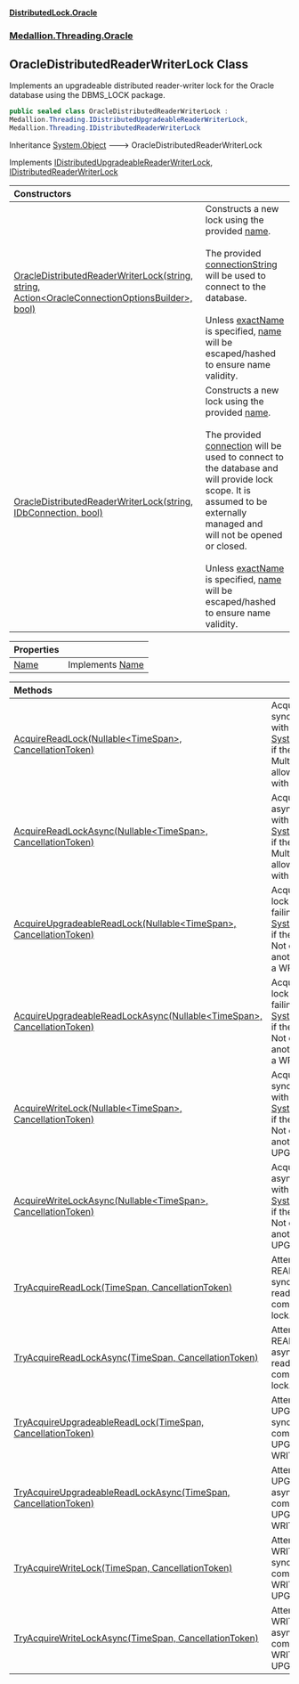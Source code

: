 #### [DistributedLock.Oracle](README.md 'README')
### [Medallion.Threading.Oracle](Medallion.Threading.Oracle.md 'Medallion.Threading.Oracle')

## OracleDistributedReaderWriterLock Class

Implements an upgradeable distributed reader-writer lock for the Oracle database using the DBMS_LOCK package.

```csharp
public sealed class OracleDistributedReaderWriterLock :
Medallion.Threading.IDistributedUpgradeableReaderWriterLock,
Medallion.Threading.IDistributedReaderWriterLock
```

Inheritance [System.Object](https://docs.microsoft.com/en-us/dotnet/api/System.Object 'System.Object') &#129106; OracleDistributedReaderWriterLock

Implements [IDistributedUpgradeableReaderWriterLock](https://github.com/madelson/DistributedLock/tree/default-documentation/docs/api/DistributedLock.Core/IDistributedUpgradeableReaderWriterLock.md 'Medallion.Threading.IDistributedUpgradeableReaderWriterLock'), [IDistributedReaderWriterLock](https://github.com/madelson/DistributedLock/tree/default-documentation/docs/api/DistributedLock.Core/IDistributedReaderWriterLock.md 'Medallion.Threading.IDistributedReaderWriterLock')

| Constructors | |
| :--- | :--- |
| [OracleDistributedReaderWriterLock(string, string, Action&lt;OracleConnectionOptionsBuilder&gt;, bool)](OracleDistributedReaderWriterLock..ctor.8lBF247l20W+SBlWEwdqmQ.md 'Medallion.Threading.Oracle.OracleDistributedReaderWriterLock.OracleDistributedReaderWriterLock(string, string, System.Action<Medallion.Threading.Oracle.OracleConnectionOptionsBuilder>, bool)') | Constructs a new lock using the provided [name](OracleDistributedReaderWriterLock..ctor.8lBF247l20W+SBlWEwdqmQ.md#Medallion.Threading.Oracle.OracleDistributedReaderWriterLock.OracleDistributedReaderWriterLock(string,string,System.Action_Medallion.Threading.Oracle.OracleConnectionOptionsBuilder_,bool).name 'Medallion.Threading.Oracle.OracleDistributedReaderWriterLock.OracleDistributedReaderWriterLock(string, string, System.Action<Medallion.Threading.Oracle.OracleConnectionOptionsBuilder>, bool).name'). <br/><br/>The provided [connectionString](OracleDistributedReaderWriterLock..ctor.8lBF247l20W+SBlWEwdqmQ.md#Medallion.Threading.Oracle.OracleDistributedReaderWriterLock.OracleDistributedReaderWriterLock(string,string,System.Action_Medallion.Threading.Oracle.OracleConnectionOptionsBuilder_,bool).connectionString 'Medallion.Threading.Oracle.OracleDistributedReaderWriterLock.OracleDistributedReaderWriterLock(string, string, System.Action<Medallion.Threading.Oracle.OracleConnectionOptionsBuilder>, bool).connectionString') will be used to connect to the database.<br/><br/>Unless [exactName](OracleDistributedReaderWriterLock..ctor.8lBF247l20W+SBlWEwdqmQ.md#Medallion.Threading.Oracle.OracleDistributedReaderWriterLock.OracleDistributedReaderWriterLock(string,string,System.Action_Medallion.Threading.Oracle.OracleConnectionOptionsBuilder_,bool).exactName 'Medallion.Threading.Oracle.OracleDistributedReaderWriterLock.OracleDistributedReaderWriterLock(string, string, System.Action<Medallion.Threading.Oracle.OracleConnectionOptionsBuilder>, bool).exactName') is specified, [name](OracleDistributedReaderWriterLock..ctor.8lBF247l20W+SBlWEwdqmQ.md#Medallion.Threading.Oracle.OracleDistributedReaderWriterLock.OracleDistributedReaderWriterLock(string,string,System.Action_Medallion.Threading.Oracle.OracleConnectionOptionsBuilder_,bool).name 'Medallion.Threading.Oracle.OracleDistributedReaderWriterLock.OracleDistributedReaderWriterLock(string, string, System.Action<Medallion.Threading.Oracle.OracleConnectionOptionsBuilder>, bool).name') will be escaped/hashed to ensure name validity. |
| [OracleDistributedReaderWriterLock(string, IDbConnection, bool)](OracleDistributedReaderWriterLock..ctor.JHJcHUumz9o6mcMVD9M0SQ.md 'Medallion.Threading.Oracle.OracleDistributedReaderWriterLock.OracleDistributedReaderWriterLock(string, System.Data.IDbConnection, bool)') | Constructs a new lock using the provided [name](OracleDistributedReaderWriterLock..ctor.JHJcHUumz9o6mcMVD9M0SQ.md#Medallion.Threading.Oracle.OracleDistributedReaderWriterLock.OracleDistributedReaderWriterLock(string,System.Data.IDbConnection,bool).name 'Medallion.Threading.Oracle.OracleDistributedReaderWriterLock.OracleDistributedReaderWriterLock(string, System.Data.IDbConnection, bool).name').<br/><br/>The provided [connection](OracleDistributedReaderWriterLock..ctor.JHJcHUumz9o6mcMVD9M0SQ.md#Medallion.Threading.Oracle.OracleDistributedReaderWriterLock.OracleDistributedReaderWriterLock(string,System.Data.IDbConnection,bool).connection 'Medallion.Threading.Oracle.OracleDistributedReaderWriterLock.OracleDistributedReaderWriterLock(string, System.Data.IDbConnection, bool).connection') will be used to connect to the database and will provide lock scope. It is assumed to be externally managed and<br/>will not be opened or closed.<br/><br/>Unless [exactName](OracleDistributedReaderWriterLock..ctor.JHJcHUumz9o6mcMVD9M0SQ.md#Medallion.Threading.Oracle.OracleDistributedReaderWriterLock.OracleDistributedReaderWriterLock(string,System.Data.IDbConnection,bool).exactName 'Medallion.Threading.Oracle.OracleDistributedReaderWriterLock.OracleDistributedReaderWriterLock(string, System.Data.IDbConnection, bool).exactName') is specified, [name](OracleDistributedReaderWriterLock..ctor.JHJcHUumz9o6mcMVD9M0SQ.md#Medallion.Threading.Oracle.OracleDistributedReaderWriterLock.OracleDistributedReaderWriterLock(string,System.Data.IDbConnection,bool).name 'Medallion.Threading.Oracle.OracleDistributedReaderWriterLock.OracleDistributedReaderWriterLock(string, System.Data.IDbConnection, bool).name') will be escaped/hashed to ensure name validity. |

| Properties | |
| :--- | :--- |
| [Name](OracleDistributedReaderWriterLock.Name.md 'Medallion.Threading.Oracle.OracleDistributedReaderWriterLock.Name') | Implements [Name](https://github.com/madelson/DistributedLock/tree/default-documentation/docs/api/DistributedLock.Core/IDistributedLock.Name.md 'Medallion.Threading.IDistributedLock.Name') |

| Methods | |
| :--- | :--- |
| [AcquireReadLock(Nullable&lt;TimeSpan&gt;, CancellationToken)](OracleDistributedReaderWriterLock.AcquireReadLock.i+1DmU9e9egRXs1g6b3Gpw.md 'Medallion.Threading.Oracle.OracleDistributedReaderWriterLock.AcquireReadLock(System.Nullable<System.TimeSpan>, System.Threading.CancellationToken)') | Acquires a READ lock synchronously, failing with [System.TimeoutException](https://docs.microsoft.com/en-us/dotnet/api/System.TimeoutException 'System.TimeoutException') if the attempt times out. Multiple readers are allowed. Not compatible with a WRITE lock. Usage: |
| [AcquireReadLockAsync(Nullable&lt;TimeSpan&gt;, CancellationToken)](OracleDistributedReaderWriterLock.AcquireReadLockAsync.cHH807x/OmDfG5O0jJHDbg.md 'Medallion.Threading.Oracle.OracleDistributedReaderWriterLock.AcquireReadLockAsync(System.Nullable<System.TimeSpan>, System.Threading.CancellationToken)') | Acquires a READ lock asynchronously, failing with [System.TimeoutException](https://docs.microsoft.com/en-us/dotnet/api/System.TimeoutException 'System.TimeoutException') if the attempt times out. Multiple readers are allowed. Not compatible with a WRITE lock. Usage: |
| [AcquireUpgradeableReadLock(Nullable&lt;TimeSpan&gt;, CancellationToken)](OracleDistributedReaderWriterLock.AcquireUpgradeableReadLock.R7oQaBTKIoxOXrOAlSXjVw.md 'Medallion.Threading.Oracle.OracleDistributedReaderWriterLock.AcquireUpgradeableReadLock(System.Nullable<System.TimeSpan>, System.Threading.CancellationToken)') | Acquires an UPGRADE lock synchronously, failing with [System.TimeoutException](https://docs.microsoft.com/en-us/dotnet/api/System.TimeoutException 'System.TimeoutException') if the attempt times out. Not compatible with another UPGRADE lock or a WRITE lock. Usage: |
| [AcquireUpgradeableReadLockAsync(Nullable&lt;TimeSpan&gt;, CancellationToken)](OracleDistributedReaderWriterLock.AcquireUpgradeableReadLockAsync.ResKtbEYMnwtBr+1n8rCVA.md 'Medallion.Threading.Oracle.OracleDistributedReaderWriterLock.AcquireUpgradeableReadLockAsync(System.Nullable<System.TimeSpan>, System.Threading.CancellationToken)') | Acquires an UPGRADE lock asynchronously, failing with [System.TimeoutException](https://docs.microsoft.com/en-us/dotnet/api/System.TimeoutException 'System.TimeoutException') if the attempt times out. Not compatible with another UPGRADE lock or a WRITE lock. Usage: |
| [AcquireWriteLock(Nullable&lt;TimeSpan&gt;, CancellationToken)](OracleDistributedReaderWriterLock.AcquireWriteLock.EHh6icCC0sW+KpPfQpbkqw.md 'Medallion.Threading.Oracle.OracleDistributedReaderWriterLock.AcquireWriteLock(System.Nullable<System.TimeSpan>, System.Threading.CancellationToken)') | Acquires a WRITE lock synchronously, failing with [System.TimeoutException](https://docs.microsoft.com/en-us/dotnet/api/System.TimeoutException 'System.TimeoutException') if the attempt times out. Not compatible with another WRITE lock or an UPGRADE lock. Usage: |
| [AcquireWriteLockAsync(Nullable&lt;TimeSpan&gt;, CancellationToken)](OracleDistributedReaderWriterLock.AcquireWriteLockAsync.i6hqw6JHp5wzxI8GbW0daA.md 'Medallion.Threading.Oracle.OracleDistributedReaderWriterLock.AcquireWriteLockAsync(System.Nullable<System.TimeSpan>, System.Threading.CancellationToken)') | Acquires a WRITE lock asynchronously, failing with [System.TimeoutException](https://docs.microsoft.com/en-us/dotnet/api/System.TimeoutException 'System.TimeoutException') if the attempt times out. Not compatible with another WRITE lock or an UPGRADE lock. Usage: |
| [TryAcquireReadLock(TimeSpan, CancellationToken)](OracleDistributedReaderWriterLock.TryAcquireReadLock.hJ8GIzamtceZzMUxp70TPQ.md 'Medallion.Threading.Oracle.OracleDistributedReaderWriterLock.TryAcquireReadLock(System.TimeSpan, System.Threading.CancellationToken)') | Attempts to acquire a READ lock synchronously. Multiple readers are allowed. Not compatible with a WRITE lock. Usage: |
| [TryAcquireReadLockAsync(TimeSpan, CancellationToken)](OracleDistributedReaderWriterLock.TryAcquireReadLockAsync.IEoPoW7dEaZKcc46gq1JiQ.md 'Medallion.Threading.Oracle.OracleDistributedReaderWriterLock.TryAcquireReadLockAsync(System.TimeSpan, System.Threading.CancellationToken)') | Attempts to acquire a READ lock asynchronously. Multiple readers are allowed. Not compatible with a WRITE lock. Usage: |
| [TryAcquireUpgradeableReadLock(TimeSpan, CancellationToken)](OracleDistributedReaderWriterLock.TryAcquireUpgradeableReadLock.pCah2aRljYOlO0JIWgorWA.md 'Medallion.Threading.Oracle.OracleDistributedReaderWriterLock.TryAcquireUpgradeableReadLock(System.TimeSpan, System.Threading.CancellationToken)') | Attempts to acquire an UPGRADE lock synchronously. Not compatible with another UPGRADE lock or a WRITE lock. Usage: |
| [TryAcquireUpgradeableReadLockAsync(TimeSpan, CancellationToken)](OracleDistributedReaderWriterLock.TryAcquireUpgradeableReadLockAsync.21//n2EnWZfs+furVMXeXQ.md 'Medallion.Threading.Oracle.OracleDistributedReaderWriterLock.TryAcquireUpgradeableReadLockAsync(System.TimeSpan, System.Threading.CancellationToken)') | Attempts to acquire an UPGRADE lock asynchronously. Not compatible with another UPGRADE lock or a WRITE lock. Usage: |
| [TryAcquireWriteLock(TimeSpan, CancellationToken)](OracleDistributedReaderWriterLock.TryAcquireWriteLock.z52QOCPLLTcPg/Rkv1mHYQ.md 'Medallion.Threading.Oracle.OracleDistributedReaderWriterLock.TryAcquireWriteLock(System.TimeSpan, System.Threading.CancellationToken)') | Attempts to acquire a WRITE lock synchronously. Not compatible with another WRITE lock or an UPGRADE lock. Usage: |
| [TryAcquireWriteLockAsync(TimeSpan, CancellationToken)](OracleDistributedReaderWriterLock.TryAcquireWriteLockAsync.N34kqc/h8laY2Ll0B3qHLA.md 'Medallion.Threading.Oracle.OracleDistributedReaderWriterLock.TryAcquireWriteLockAsync(System.TimeSpan, System.Threading.CancellationToken)') | Attempts to acquire a WRITE lock asynchronously. Not compatible with another WRITE lock or an UPGRADE lock. Usage: |
